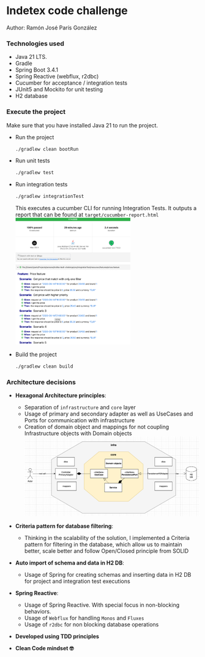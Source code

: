# Indetex code challenge

Author: Ramón José París González

### Technologies used

- Java 21 LTS.
- Gradle
- Spring Boot 3.4.1
- Spring Reactive (webflux, r2dbc)
- Cucumber for acceptance / integration tests
- JUnit5 and Mockito for unit testing
- H2 database

### Execute the project

Make sure that you have installed Java 21 to run the project.

- Run the project

   ```bash
   ./gradlew clean bootRun
   ```

- Run unit tests

   ```bash
   ./gradlew test
   ```

- Run integration tests

   ```bash
   ./gradlew integrationTest
   ```
  This executes a cucumber CLI for running Integration Tests. It outputs a report that can be found at
  `target/cucumber-report.html`
  <img src="assets/cucumber.png" alt="drawing" width="300"/>


- Build the project

   ```bash
   ./gradlew clean build
   ```

### Architecture decisions

- **Hexagonal Architecture principles**:
    - Separation of `infrastructure` and `core` layer
    - Usage of primary and secondary adapter as well as UseCases and Ports for communication with infrastructure
    - Creation of domain object and mappings for not coupling Infrastructure objects with Domain objects
![arch.png](assets/arch.png)


- **Criteria pattern for database filtering**:
    - Thinking in the scalability of the solution, I implemented a Criteria pattern for filtering in the database, which
      allow us to maintain better, scale better and follow Open/Closed principle from SOLID


- **Auto import of schema and data in H2 DB**:
    - Usage of Spring for creating schemas and inserting data in H2 DB for project and integration test executions


- **Spring Reactive**:
  - Usage of Spring Reactive. With special focus in non-blocking behaviors.
  - Usage of `Webflux` for handling `Monos` and `Fluxes`
  - Usage of `r2dbc` for non blocking database operations


- **Developed using TDD principles**


- **Clean Code mindset 🤓**
  